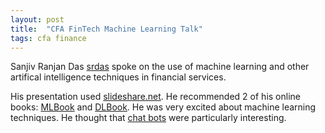 ```yaml
---
layout: post
title:  "CFA FinTech Machine Learning Talk"
tags: cfa finance
---
```


Sanjiv Ranjan Das [srdas] spoke on the use of machine learning and other artifical intelligence techniques in financial services.

His presentation used [slideshare.net].
He recommended 2 of his online books: [MLBook] and [DLBook].
He was very excited about machine learning techniques.
He thought that [chat bots] were particularly interesting.

[srdas]: http://srdas.github.io
[slideshare.net]: http://slideshare.net
[MLBook]: http://srdas.github.io/MLBook/
[DLBook]: http://srdas.github.io/DLBook/
[chat bots]: https://en.wikipedia.org/wiki/Chatbot
